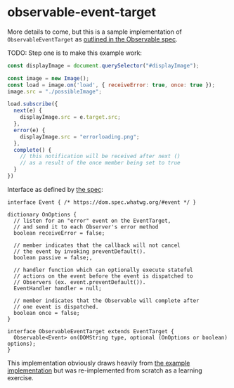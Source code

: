 # observable-event-target

More details to come, but this is a sample implementation of `ObservableEventTarget` as [outlined in the Observable spec](https://github.com/tc39/proposal-observable).

TODO: Step one is to make this example work:

```js
const displayImage = document.querySelector("#displayImage");

const image = new Image();
const load = image.on('load', { receiveError: true, once: true });
image.src = "./possibleImage";

load.subscribe({
  next(e) {
    displayImage.src = e.target.src;
  },
  error(e) {
    displayImage.src = "errorloading.png";
  },
  complete() {
    // this notification will be received after next ()
    // as a result of the once member being set to true
  }
})
```

Interface as defined by [the spec](https://github.com/tc39/proposal-observable/blob/aa89e60bda5117014b2da8c18494e2a8076c0edd/ObservableEventTarget.md#observableeventtarget-api):

```
interface Event { /* https://dom.spec.whatwg.org/#event */ }

dictionary OnOptions {
  // listen for an "error" event on the EventTarget,
  // and send it to each Observer's error method
  boolean receiveError = false;

  // member indicates that the callback will not cancel
  // the event by invoking preventDefault().
  boolean passive = false;,

  // handler function which can optionally execute stateful
  // actions on the event before the event is dispatched to
  // Observers (ex. event.preventDefault()).
  EventHandler handler = null;

  // member indicates that the Observable will complete after
  // one event is dispatched.
  boolean once = false;
}

interface ObservableEventTarget extends EventTarget {
  Observable<Event> on(DOMString type, optional (OnOptions or boolean) options);
}
```

This implementation obviously draws heavily from [the example implementation](https://goo.gl/yNeFVu) but was re-implemented from scratch as a learning exercise.
